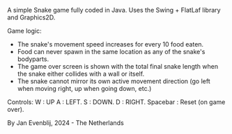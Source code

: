 A simple Snake game fully coded in Java. Uses the Swing + FlatLaf library and Graphics2D.

 Game logic:
- The snake's movement speed increases for every 10 food eaten.
- Food can never spawn in the same location as any of the snake's bodyparts.
- The game over screen is shown with the total final snake length when the snake either collides with a wall or itself.
- The snake cannot mirror its own active movement direction (go left when moving right, up when going down, etc.)

 Controls:
W        : UP
A        : LEFT.
S        : DOWN.
D        : RIGHT.
Spacebar : Reset (on game over).

By Jan Evenblij, 2024 - The Netherlands
